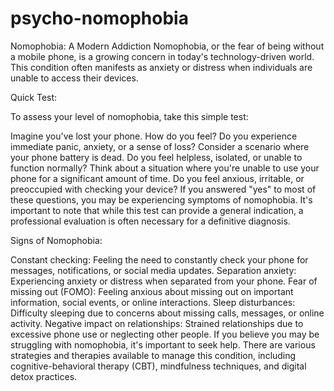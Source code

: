 # psycho-nomophobia
Nomophobia: A Modern Addiction
Nomophobia, or the fear of being without a mobile phone, is a growing concern in today's technology-driven world. This condition often manifests as anxiety or distress when individuals are unable to access their devices.

Quick Test:

To assess your level of nomophobia, take this simple test:

Imagine you've lost your phone. How do you feel? Do you experience immediate panic, anxiety, or a sense of loss?
Consider a scenario where your phone battery is dead. Do you feel helpless, isolated, or unable to function normally?
Think about a situation where you're unable to use your phone for a significant amount of time. Do you feel anxious, irritable, or preoccupied with checking your device?
If you answered "yes" to most of these questions, you may be experiencing symptoms of nomophobia. It's important to note that while this test can provide a general indication, a professional evaluation is often necessary for a definitive diagnosis.

Signs of Nomophobia:

Constant checking: Feeling the need to constantly check your phone for messages, notifications, or social media updates.
Separation anxiety: Experiencing anxiety or distress when separated from your phone.
Fear of missing out (FOMO): Feeling anxious about missing out on important information, social events, or online interactions.
Sleep disturbances: Difficulty sleeping due to concerns about missing calls, messages, or online activity.
Negative impact on relationships: Strained relationships due to excessive phone use or neglecting other people.
If you believe you may be struggling with nomophobia, it's important to seek help. There are various strategies and therapies available to manage this condition, including cognitive-behavioral therapy (CBT), mindfulness techniques, and digital detox practices.
